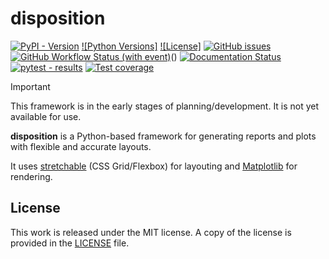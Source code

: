 # disposition

[![PyPI - Version](https://img.shields.io/pypi/v/disposition)](https://pypi.org/project/disposition/)
[![Python Versions]](https://img.shields.io/pypi/pyversions/disposition)
[![License]](https://img.shields.io/github/license/mortencombat/disposition?color=blue)
[![GitHub issues](https://img.shields.io/github/issues/mortencombat/disposition?logo=github)](https://github.com/mortencombat/disposition/issues)
[![GitHub Workflow Status (with event)](https://img.shields.io/github/actions/workflow/status/mortencombat/disposition/build-publish.yml?logo=github)](https://github.com/mortencombat/disposition/actions/workflows/build-publish.yml)()
[![Documentation Status](https://readthedocs.org/projects/disposition/badge/?version=latest)](https://disposition.readthedocs.io/en/latest/?badge=latest)[![pytest - results](https://gist.github.com/mortencombat/d3bf1bee9867bb5fc725411dc256c185/raw/disposition-tests.svg)](https://github.com/mortencombat/disposition/actions/workflows/run-tests.yml)
[![Test coverage](https://gist.github.com/mortencombat/8ed41c3763b9e12b2f013a0c7d70827c/raw/disposition-coverage.svg)](https://github.com/mortencombat/disposition/actions/workflows/run-tests.yml)

> [!IMPORTANT]
> This framework is in the early stages of planning/development. It is not yet available for use.

**disposition** is a Python-based framework for generating reports and plots with flexible and accurate layouts.

It uses [stretchable](https://github.com/mortencombat/stretchable) (CSS Grid/Flexbox) for layouting and [Matplotlib](https://matplotlib.org/) for rendering.

## License

This work is released under the MIT license. A copy of the license is provided in the [LICENSE](https://github.com/mortencombat/disposition/blob/main/LICENSE) file.
